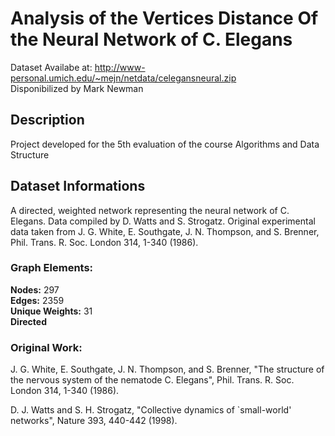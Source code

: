 # Analysis of the Vertices Distance Of the Neural Network of C. Elegans

Dataset Availabe at: http://www-personal.umich.edu/~mejn/netdata/celegansneural.zip  
Disponibilized by Mark Newman

## Description
Project developed for the 5th evaluation of the course Algorithms and Data Structure

## Dataset Informations
A directed, weighted network representing the neural network of C. Elegans. Data compiled by D. Watts and S. Strogatz.
Original experimental data taken from J. G. White, E. Southgate, J. N. Thompson, and S. Brenner, Phil. Trans. R. Soc. London 314, 1-340 (1986).

### Graph Elements:
**Nodes:** 297  
**Edges:** 2359  
**Unique Weights:** 31  
**Directed**  

### Original Work:
  J. G. White, E. Southgate, J. N. Thompson, and S. Brenner, "The structure
  of the nervous system of the nematode C. Elegans", Phil. Trans. R. Soc.
  London 314, 1-340 (1986).  

  D. J. Watts and S. H. Strogatz, "Collective dynamics of `small-world'
  networks", Nature 393, 440-442 (1998).
  

